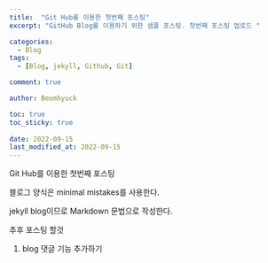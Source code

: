 ```yaml
---
title:  "Git Hub를 이용한 첫번째 포스팅"
excerpt: "GitHub Blog를 이용하기 위한 샘플 포스팅. 첫번째 포스팅 업로드 "

categories:
  - Blog
tags:
  - [Blog, jekyll, Github, Git]

comment: true

author: Beomhyuck

toc: true
toc_sticky: true
 
date: 2022-09-15
last_modified_at: 2022-09-15
---
```


Git Hub를 이용한 첫번째 포스팅

블로그 양식은 minimal mistakes를 사용한다.

jekyll blog이므로 Markdown 문법으로 작성한다.

추후 포스팅 할것
1. blog 댓글 기능 추가하기
